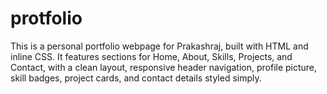 # protfolio
This is a personal portfolio webpage for Prakashraj, built with HTML and inline CSS. It features sections for Home, About, Skills, Projects, and Contact, with a clean layout, responsive header navigation, profile picture, skill badges, project cards, and contact details styled simply.

